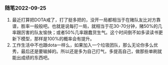 ### 随笔2022-09-25
1. 最近打算把DOTA戒了，打了挺多把的，没开一局都相当于在赌队友比对方靠谱，胜率一般般吧。也就是说每打一局，就相当于花30-70分钟，赌50%的几率跟厉害的队友愉快；或者50%几率跟蠢货生气。这个时间倒不如多读读书更新下模型，那样是100%的概率会有提升。
2. 工作生活中不也跟dota一样么，如果加入一个垃圾团队，那么无论你多么优秀，最后还是要输掉的。所以还是多为自己打气，多提高自己，做那些单刷就能出成绩的东西吧。
